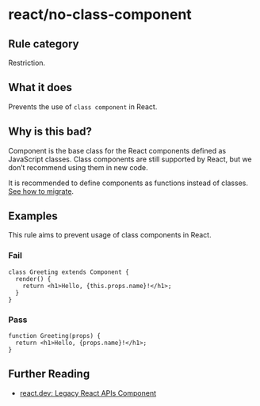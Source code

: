# react/no-class-component

## Rule category

Restriction.

## What it does

Prevents the use of `class component` in React.

## Why is this bad?

Component is the base class for the React components defined as JavaScript classes. Class components are still supported by React, but we don’t recommend using them in new code.

It is recommended to define components as functions instead of classes. [See how to migrate](https://react.dev/reference/react/Component#alternatives).

## Examples

This rule aims to prevent usage of class components in React.

### Fail

```tsx
class Greeting extends Component {
  render() {
    return <h1>Hello, {this.props.name}!</h1>;
  }
}
```

### Pass

```tsx
function Greeting(props) {
  return <h1>Hello, {props.name}!</h1>;
}
```

## Further Reading

- [react.dev: Legacy React APIs Component](https://react.dev/reference/react/Component)
